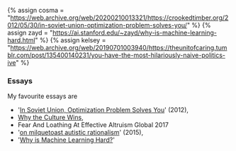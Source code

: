{%     assign cosma = "https://web.archive.org/web/20200210013321/https://crookedtimber.org/2012/05/30/in-soviet-union-optimization-problem-solves-you/"       %}
{%     assign zayd = "https://ai.stanford.edu/~zayd/why-is-machine-learning-hard.html"		%}
{%		assign kelsey = "https://web.archive.org/web/20190701003940/https://theunitofcaring.tumblr.com/post/135400140231/you-have-the-most-hilariously-naive-politics-ive"	%}


<div class="accordion">
	<h3>Essays</h3>
	<div>
		My favourite essays are 
		<ul>
			<li>		'<a href="{{cosma}}">In Soviet Union, Optimization Problem Solves You</a>' (2012), </li>
			<li>		<a href="{{heath}}">Why the Culture Wins</a>,					</li> 
			<li>		Fear And Loathing At Effective Altruism Global 2017 			</li> 
			<li>		'<a href="{{kelsey}}">on milquetoast autistic rationalism</a>' (2015),	</li> 
			<li>		'<a href="{{zayd}}">Why is Machine Learning Hard?</a>'			</li>
		</ul>
	</div>

</div>
